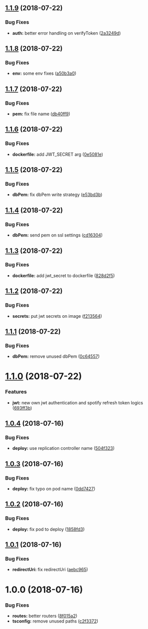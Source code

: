 ## [1.1.9](https://github.com/tsirlucas/soundplace-auth/compare/v1.1.8...v1.1.9) (2018-07-22)


### Bug Fixes

* **auth:** better error handling on verifyToken ([2a3249d](https://github.com/tsirlucas/soundplace-auth/commit/2a3249d))

## [1.1.8](https://github.com/tsirlucas/soundplace-auth/compare/v1.1.7...v1.1.8) (2018-07-22)


### Bug Fixes

* **env:** some env fixes ([a50b3a0](https://github.com/tsirlucas/soundplace-auth/commit/a50b3a0))

## [1.1.7](https://github.com/tsirlucas/soundplace-auth/compare/v1.1.6...v1.1.7) (2018-07-22)


### Bug Fixes

* **pem:** fix file name ([db40ff9](https://github.com/tsirlucas/soundplace-auth/commit/db40ff9))

## [1.1.6](https://github.com/tsirlucas/soundplace-auth/compare/v1.1.5...v1.1.6) (2018-07-22)


### Bug Fixes

* **dockerfile:** add JWT_SECRET arg ([0e5081e](https://github.com/tsirlucas/soundplace-auth/commit/0e5081e))

## [1.1.5](https://github.com/tsirlucas/soundplace-auth/compare/v1.1.4...v1.1.5) (2018-07-22)


### Bug Fixes

* **dbPem:** fix dbPem write strategy ([e53bd3b](https://github.com/tsirlucas/soundplace-auth/commit/e53bd3b))

## [1.1.4](https://github.com/tsirlucas/soundplace-auth/compare/v1.1.3...v1.1.4) (2018-07-22)


### Bug Fixes

* **dbPem:** send pem on ssl settings ([cd16304](https://github.com/tsirlucas/soundplace-auth/commit/cd16304))

## [1.1.3](https://github.com/tsirlucas/soundplace-auth/compare/v1.1.2...v1.1.3) (2018-07-22)


### Bug Fixes

* **dockerfile:** add jwt_secret to dockerfile ([828d2f5](https://github.com/tsirlucas/soundplace-auth/commit/828d2f5))

## [1.1.2](https://github.com/tsirlucas/soundplace-auth/compare/v1.1.1...v1.1.2) (2018-07-22)


### Bug Fixes

* **secrets:** put jwt secrets on image ([f213564](https://github.com/tsirlucas/soundplace-auth/commit/f213564))

## [1.1.1](https://github.com/tsirlucas/soundplace-auth/compare/v1.1.0...v1.1.1) (2018-07-22)


### Bug Fixes

* **dbPem:** remove unused dbPem ([0c64557](https://github.com/tsirlucas/soundplace-auth/commit/0c64557))

# [1.1.0](https://github.com/tsirlucas/soundplace-auth/compare/v1.0.4...v1.1.0) (2018-07-22)


### Features

* **jwt:** new own jwt authentication and spotify refresh token logics ([693ff3b](https://github.com/tsirlucas/soundplace-auth/commit/693ff3b))

## [1.0.4](https://github.com/tsirlucas/soundplace-auth/compare/v1.0.3...v1.0.4) (2018-07-16)


### Bug Fixes

* **deploy:** use replication controller name ([504f323](https://github.com/tsirlucas/soundplace-auth/commit/504f323))

## [1.0.3](https://github.com/tsirlucas/soundplace-auth/compare/v1.0.2...v1.0.3) (2018-07-16)


### Bug Fixes

* **deploy:** fix typo on pod name ([0dd7427](https://github.com/tsirlucas/soundplace-auth/commit/0dd7427))

## [1.0.2](https://github.com/tsirlucas/soundplace-auth/compare/v1.0.1...v1.0.2) (2018-07-16)


### Bug Fixes

* **deploy:** fix pod to deploy ([1858fd3](https://github.com/tsirlucas/soundplace-auth/commit/1858fd3))

## [1.0.1](https://github.com/tsirlucas/soundplace-auth/compare/v1.0.0...v1.0.1) (2018-07-16)


### Bug Fixes

* **redirectUri:** fix redirectUri ([aebc965](https://github.com/tsirlucas/soundplace-auth/commit/aebc965))

# 1.0.0 (2018-07-16)


### Bug Fixes

* **routes:** better routers ([8f015a2](https://github.com/tsirlucas/soundplace-auth/commit/8f015a2))
* **tsconfig:** remove unused paths ([c2f3372](https://github.com/tsirlucas/soundplace-auth/commit/c2f3372))
